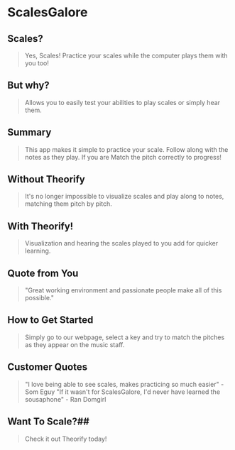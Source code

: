 # ScalesGalore #

<!-- 
> This material was originally posted [here](http://www.quora.com/What-is-Amazons-approach-to-product-development-and-product-management). It is reproduced here for posterities sake.

There is an approach called "working backwards" that is widely used at Amazon. They work backwards from the customer, rather than starting with an idea for a product and trying to bolt customers onto it. While working backwards can be applied to any specific product decision, using this approach is especially important when developing new products or features.

For new initiatives a product manager typically starts by writing an internal press release announcing the finished product. The target audience for the press release is the new/updated product's customers, which can be retail customers or internal users of a tool or technology. Internal press releases are centered around the customer problem, how current solutions (internal or external) fail, and how the new product will blow away existing solutions.

If the benefits listed don't sound very interesting or exciting to customers, then perhaps they're not (and shouldn't be built). Instead, the product manager should keep iterating on the press release until they've come up with benefits that actually sound like benefits. Iterating on a press release is a lot less expensive than iterating on the product itself (and quicker!).

If the press release is more than a page and a half, it is probably too long. Keep it simple. 3-4 sentences for most paragraphs. Cut out the fat. Don't make it into a spec. You can accompany the press release with a FAQ that answers all of the other business or execution questions so the press release can stay focused on what the customer gets. My rule of thumb is that if the press release is hard to write, then the product is probably going to suck. Keep working at it until the outline for each paragraph flows. 

Oh, and I also like to write press-releases in what I call "Oprah-speak" for mainstream consumer products. Imagine you're sitting on Oprah's couch and have just explained the product to her, and then you listen as she explains it to her audience. That's "Oprah-speak", not "Geek-speak".

Once the project moves into development, the press release can be used as a touchstone; a guiding light. The product team can ask themselves, "Are we building what is in the press release?" If they find they're spending time building things that aren't in the press release (overbuilding), they need to ask themselves why. This keeps product development focused on achieving the customer benefits and not building extraneous stuff that takes longer to build, takes resources to maintain, and doesn't provide real customer benefit (at least not enough to warrant inclusion in the press release).
 -->
 
## Scales? ##
  > Yes, Scales! Practice your scales while the computer plays them with you too!

## But why? ##
  > Allows you to easily test your abilities to play scales or simply hear them.

## Summary ##
  > This app makes it simple to practice your scale. Follow along with the notes as they play. If you are 
  Match the pitch correctly to progress!

## Without Theorify ##
  > It's no longer impossible to visualize scales and play along to notes, matching them pitch by pitch.

## With Theorify! ##
  > Visualization and hearing the scales played to you add for quicker learning.

## Quote from You ##
  > "Great working environment and passionate people make all of this possible."

## How to Get Started ##
  > Simply go to our webpage, select a key and try to match the pitches as they appear on the music staff.

## Customer Quotes ##
  > "I love being able to see scales, makes practicing so much easier" - Som Eguy
  > "If it wasn't for ScalesGalore, I'd never have learned the sousaphone" - Ran Domgirl

## Want To Scale?##
  > Check it out Theorify today!
